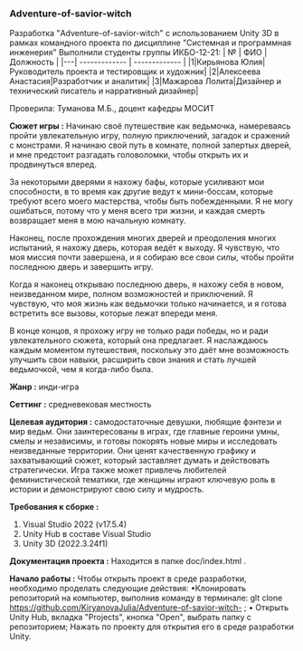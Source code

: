 ### Adventure-of-savior-witch
Разработка "Adventure-of-savior-witch" с использованием Unity 3D в рамках командного проекта по дисциплине "Системная и программная инженерия"
Выполнили студенты группы ИКБО-12-21:
| № | ФИО  | Должность | 
|---| ------------- | ------------- |
|1|Кирьянова Юлия|Руководитель проекта и тестировщик и художник|
|2|Алексеева Анастасия|Разработчик и аналитик|
|3|Мажарова Лолита|Дизайнер и технический писатель и нарративный дизайнер|

Проверила: Туманова М.Б., доцент кафедры МОСИТ

**Сюжет игры :**
Начинаю своё путешествие как ведьмочка, намереваясь пройти увлекательную игру, полную приключений, загадок и сражений с монстрами. Я начинаю свой путь в комнате, полной запертых дверей, и мне предстоит разгадать головоломки, чтобы открыть их и продвинуться вперед.

За некоторыми дверями я нахожу бафы, которые усиливают мои способности, в то время как другие ведут к мини-боссам, которые требуют всего моего мастерства, чтобы быть побежденными. Я не могу ошибаться, потому что у меня всего три жизни, и каждая смерть возвращает меня в мою начальную комнату.

Наконец, после прохождения многих дверей и преодоления многих испытаний, я нахожу дверь, которая ведёт к выходу. Я чувствую, что моя миссия почти завершена, и я собираю все свои силы, чтобы пройти последнюю дверь и завершить игру.

Когда я наконец открываю последнюю дверь, я нахожу себя в новом, неизведанном мире, полном возможностей и приключений. Я чувствую, что моя жизнь как ведьмочки только начинается, и я готова встретить все вызовы, которые лежат впереди меня.

В конце концов, я прохожу игру не только ради победы, но и ради увлекательного сюжета, который она предлагает. Я наслаждаюсь каждым моментом путешествия, поскольку это даёт мне возможность улучшить свои навыки, расширить свои знания и стать лучшей ведьмочкой, чем я когда-либо была.


**Жанр :** инди-игра

**Сеттинг :** 
средневековая местность

**Целевая аудитория :** 
самодостаточные девушки, любящие фэнтези и мир ведьм. Они заинтересованы в играх, где главные героини умны, смелы и независимы, и готовы покорять новые миры и исследовать неизведанные территории. Они ценят качественную графику и захватывающий сюжет, который заставляет думать и действовать стратегически. Игра также может привлечь любителей феминистической тематики, где женщины играют ключевую роль в истории и демонстрируют свою силу и мудрость.

**Требования к сборке :**
1. Visual Studio 2022 (v17.5.4)
2. Unity Hub в составе Visual Studio
3. Unity 3D (2022.3.24f1)

**Документация проекта :**
Находится в папке doc/index.html .

**Начало работы :**
Чтобы открыть проект в среде разработки, необходимо проделать следующие действия:
•Клонировать репозиторий на компьютер, выполнив команду в терминале:
glt clone https://github.com/KiryanovaJulia/Adventure-of-savior-witch- ;
• Открыть Unity Hub, вкладка "Projects", кнопка "Open", выбрать папку с репозиторием;
Нажать по проекту для открытия его в среде разработки Unity.
